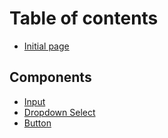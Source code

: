 # Table of contents

* [Initial page](README.md)

## Components

* [Input](components/input.md)
* [Dropdown Select](components/dropdown-select.md)
* [Button](components/button.md)

